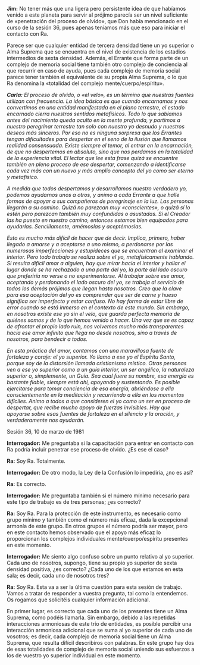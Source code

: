 <p><strong>Jim:</strong> No tener más que una ligera pero persistente idea de que habíamos venido a este planeta para servir al prójimo parecía ser un nivel suficiente de «penetración del proceso de olvido», que Don había mencionado en el curso de la sesión 36, pues apenas teníamos más que eso para iniciar el contacto con Ra.</p>
<p>Parece ser que cualquier entidad de tercera densidad tiene un yo superior o Alma Suprema que se encuentra en el nivel de existencia de los estadios intermedios de sexta densidad. Además, el Errante que forma parte de un complejo de memoria social tiene también otro complejo de conciencia al que recurrir en caso de ayuda, pues cada complejo de memoria social parece tener también el equivalente de su propia Alma Suprema, o lo que Ra denomina la «totalidad del complejo mente/cuerpo/espíritu».</p>
<p><em><strong>Carla:</strong> El proceso de olvido, o «el velo», es un término que nuestras fuentes utilizan con frecuencia. La idea básica es que cuando encarnamos y nos convertimos en una entidad manifestada en el plano terrestre, el estado encarnado cierra nuestros sentidos metafísicos. Todo lo que sabíamos antes del nacimiento queda oculto en la mente profunda, y partimos a nuestro peregrinar terrestre tan solo con nuestro yo desnudo y nuestros deseos más sinceros. Por eso no es ninguna sorpresa que los Errantes tengan dificultades para despertar en el seno de la ilusión que llamamos realidad consensuada. Existe siempre el temor, al entrar en la encarnación, de que no despertemos en absoluto, sino que nos perdamos en la totalidad de la experiencia vital. El lector que lee esta frase quizá se encuentre también en pleno proceso de ese despertar, comenzando a identificarse cada vez más con un nuevo y más amplio concepto del yo como ser eterno y metafísico.</em></p>
<p><em>A medida que todos despertamos y desarrollamos nuestro verdadero yo, podemos ayudarnos unos a otros, y animo a cada Errante a que halle formas de apoyar a sus compañeros de peregrinaje en la luz. Las personas llegarán a su camino. Quizá no parezcan muy «conscientes», o quizá sí lo estén pero parezcan también muy confundidas o asustadas. Si el Creador las ha puesto en nuestro camino, entonces estamos bien equipados para ayudarlas. Sencillamente, amémoslas y aceptémoslas.</em></p>
<p><em>Esto es mucho más difícil de hacer que de decir. Implica, primero, haber llegado a amarse y a aceptarse a uno mismo, a perdonarse por las numerosas imperfecciones y estupideces que se encuentran al examinar el interior. Pero todo trabajo se realiza sobre el yo, metafísicamente hablando. Si resulta difícil amar a alguien, hay que mirar hacia el interior y hallar el lugar donde se ha rechazado a una parte del yo, la parte del lado oscuro que preferiría no verse o no experimentarse. Al trabajar sobre ese amor, aceptando y perdonando el lado oscuro del yo, se trabaja al servicio de todos los demás prójimos que llegan hasta nosotros. Creo que la clave para esa aceptación del yo es comprender que ser de carne y hueso significa ser imperfecto y estar confuso. No hay forma de estar libre de error cuando se está inmerso en el contexto de este mundo. Sin embargo, en nosotros existe ese yo sin el velo, que guarda perfecta memoria de quiénes somos y de lo que hemos venido a hacer. Una vez que se es capaz de afrontar el propio lado ruin, nos volvemos mucho más transparentes hacia ese amor infinito que llega no desde nosotros, sino a través de nosotros, para bendecir a todos.</em></p>
<p><em>En esta práctica del amor, contamos con una maravillosa fuente de fortaleza y coraje: el yo superior. Yo llamo a ese yo el Espíritu Santo, porque soy de la distorsión llamada cristianismo místico. Otras personas ven a ese yo superior como a un guía interior, un ser angélico, la naturaleza superior o, simplemente, un Guía. Sea cual fuere su nombre, esa energía es bastante fiable, siempre está ahí, apoyando y sustentando. Es posible ejercitarse para tomar conciencia de esa energía, abriéndose a ella conscientemente en la meditación y recurriendo a ella en los momentos difíciles. Animo a todos a que consideren el yo como un ser en proceso de despertar, que recibe mucho apoyo de fuerzas invisibles. Hay que apoyarse sobre esas fuentes de fortaleza en el silencio y la oración, y verdaderamente nos ayudarán.</em></p>
<p class="transcript-sub-title">Sesión 36, 10 de marzo de 1981</p>
<p><strong>Interrogador:</strong> Me preguntaba si la capacitación para entrar en contacto con Ra podría incluir penetrar ese proceso de olvido. ¿Es ese el caso?</p>
<p><strong>Ra:</strong> Soy Ra. Totalmente.</p>
<p><strong>Interrogador:</strong> De otro modo, la Ley de la Confusión lo impediría, ¿no es así?</p>
<p><strong>Ra:</strong> Es correcto.</p>
<p><strong>Interrogador:</strong> Me preguntaba también si el número mínimo necesario para este tipo de trabajo es de tres personas; ¿es correcto?</p>
<p><strong>Ra:</strong> Soy Ra. Para la protección de este instrumento, es necesario como grupo mínimo y también como el número más eficaz, dada la excepcional armonía de este grupo. En otros grupos el número podría ser mayor, pero en este contacto hemos observado que el apoyo más eficaz lo proporcionan los complejos individuales mente/cuerpo/espíritu presentes en este momento.</p>
<p><strong>Interrogador:</strong> Me siento algo confuso sobre un punto relativo al yo superior. Cada uno de nosotros, supongo, tiene su propio yo superior de sexta densidad positiva, ¿es correcto? ¿Cada uno de los que estamos en esta sala; es decir, cada uno de nosotros tres?</p>
<p><strong>Ra:</strong> Soy Ra. Esta va a ser la última cuestión para esta sesión de trabajo. Vamos a tratar de responder a vuestra pregunta, tal como la entendemos. Os rogamos que solicitéis cualquier información adicional.</p>
<p>En primer lugar, es correcto que cada uno de los presentes tiene un Alma Suprema, como podéis llamarla. Sin embargo, debido a las repetidas interacciones armoniosas de este trío de entidades, es posible percibir una interacción armoniosa adicional que se suma al yo superior de cada uno de vosotros; es decir, cada complejo de memoria social tiene un Alma Suprema, que resulta difícil describiros con palabras. En este grupo hay dos de esas totalidades de complejo de memoria social uniendo sus esfuerzos a los de vuestro yo superior individual en este momento.</p>